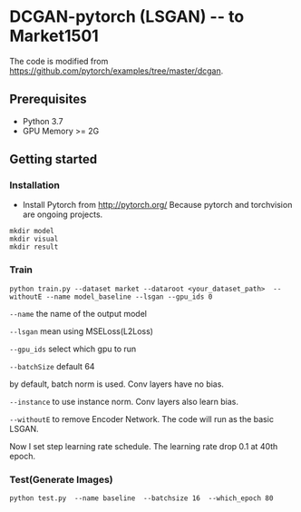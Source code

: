 # DCGAN-pytorch (LSGAN) -- to Market1501
The code is modified from https://github.com/pytorch/examples/tree/master/dcgan.

## Prerequisites

- Python 3.7
- GPU Memory >= 2G

## Getting started
### Installation
- Install Pytorch from http://pytorch.org/
Because pytorch and torchvision are ongoing projects.

```
mkdir model
mkdir visual
mkdir result
```

### Train
```
python train.py --dataset market --dataroot <your_dataset_path>  --withoutE --name model_baseline --lsgan --gpu_ids 0
```

`--name` the name of the output model

`--lsgan` mean using MSELoss(L2Loss)

`--gpu_ids` select which gpu to run

`--batchSize` default 64

by default, batch norm is used. Conv layers have no bias.

`--instance` to use instance norm.  Conv layers also learn bias.

`--withoutE` to remove Encoder Network. The code will run as the basic LSGAN.

Now I set step learning rate schedule. The learning rate drop 0.1 at 40th epoch.

### Test(Generate Images)
```
python test.py  --name baseline  --batchsize 16  --which_epoch 80
```
